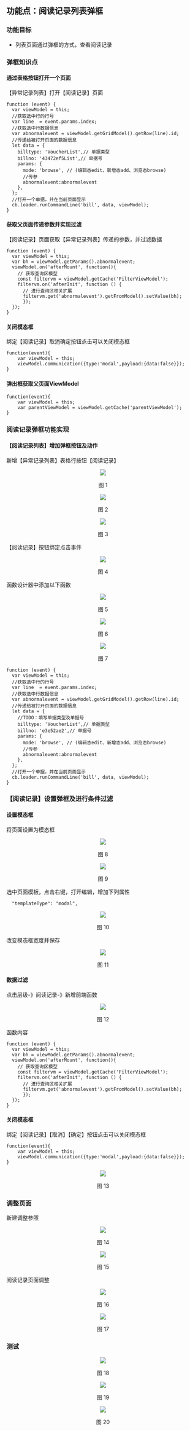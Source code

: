 ## 功能点：阅读记录列表弹框

### 功能目标

- 列表页面通过弹框的方式，查看阅读记录

### 弹框知识点

#### 通过表格按钮打开一个页面
【异常记录列表】打开【阅读记录】页面

```
function (event) {
  var viewModel = this;
  //获取选中行的行号
  var line  = event.params.index;
  //获取选中行数据信息
  var abnormalevent = viewModel.getGridModel().getRow(line).id;
  //传递给被打开页面的数据信息
  let data = {
    billtype: 'VoucherList',// 单据类型
    billno: '43472ef5List',// 单据号
    params: {
      mode: 'browse', // (编辑态edit、新增态add、浏览态browse)
      //传参
      abnormalevent:abnormalevent
    },
  };
  //打开一个单据，并在当前页面显示
  cb.loader.runCommandLine('bill', data, viewModel);
}
```

#### 获取父页面传递参数并实现过滤
【阅读记录】页面获取【异常记录列表】传递的参数，并过滤数据

```
function (event) {
  var viewModel = this;
  var bh = viewModel.getParams().abnormalevent;
  viewModel.on('afterMount', function(){
    // 获取查询区模型
    const filtervm = viewModel.getCache('FilterViewModel'); 
    filtervm.on('afterInit', function () {
      // 进行查询区相关扩展
      filtervm.get('abnormalevent').getFromModel().setValue(bh);
      });
  });
} 
```

#### 关闭模态框
绑定【阅读记录】取消确定按钮点击可以关闭模态框

```
function(event){
    var viewModel = this;
    viewModel.communication({type:'modal',payload:{data:false}});
}
```

#### 弹出框获取父页面ViewModel

```
function(event){
    var viewModel = this;
    var parentViewModel = viewModel.getCache('parentViewModel');
}
```

### 阅读记录弹框功能实现

#### 【阅读记录列表】增加弹框按钮及动作

新增【异常记录列表】表格行按钮【阅读记录】

<div align=center>
<img src="/mybook/yonbuilder/bestpractices/permissions/3-/images/20.png"/>
</div>
<p align="center">图 1</p>

<div align=center>
<img src="/mybook/yonbuilder/bestpractices/permissions/3-/images/21.png"/>
</div>
<p align="center">图 2</p>

<div align=center>
<img src="/mybook/yonbuilder/bestpractices/permissions/3-/images/22.png"/>
</div>
<p align="center">图 3</p>


【阅读记录】按钮绑定点击事件

<div align=center>
<img src="/mybook/yonbuilder/bestpractices/permissions/3-/images/23.png"/>
</div>
<p align="center">图 4</p>

函数设计器中添加以下函数

<div align=center>
<img src="/mybook/yonbuilder/bestpractices/permissions/3-/images/24.png"/>
</div>
<p align="center">图 5</p>

<div align=center>
<img src="/mybook/yonbuilder/bestpractices/permissions/3-/images/25.png"/>
</div>
<p align="center">图 6</p>

<div align=center>
<img src="/mybook/yonbuilder/bestpractices/permissions/3-/images/26.png"/>
</div>
<p align="center">图 7</p>

```
function (event) {
  var viewModel = this;
  //获取选中行的行号
  var line  = event.params.index;
  //获取选中行数据信息
  var abnormalevent = viewModel.getGridModel().getRow(line).id;
  //传递给被打开页面的数据信息
  let data = {
    //TODO：填写单据类型及单据号
    billtype: 'VoucherList',// 单据类型
    billno: 'e3e52ae2',// 单据号
    params: {
      mode: 'browse', // (编辑态edit、新增态add、浏览态browse)
      //传参
      abnormalevent:abnormalevent
    },
  };
  //打开一个单据，并在当前页面显示
  cb.loader.runCommandLine('bill', data, viewModel);
}
```

### 【阅读记录】设置弹框及进行条件过滤

#### 设置模态框
将页面设置为模态框

<div align=center>
<img src="/mybook/yonbuilder/bestpractices/permissions/3-/images/27.png"/>
</div>
<p align="center">图 8</p>

<div align=center>
<img src="/mybook/yonbuilder/bestpractices/permissions/3-/images/28.png"/>
</div>
<p align="center">图 9</p>

选中页面模板，点击右键，打开编辑，增加下列属性
```
  "templateType": "modal",
```
<div align=center>
<img src="/mybook/yonbuilder/bestpractices/permissions/3-/images/29.png"/>
</div>
<p align="center">图 10</p>

改变模态框宽度并保存

<div align=center>
<img src="/mybook/yonbuilder/bestpractices/permissions/3-/images/30.png"/>
</div>
<p align="center">图 11</p>

#### 数据过滤

点击层级-》阅读记录-》新增前端函数

<div align=center>
<img src="/mybook/yonbuilder/bestpractices/permissions/3-/images/31.png"/>
</div>
<p align="center">图 12</p>

函数内容

```
function (event) {
  var viewModel = this;
  var bh = viewModel.getParams().abnormalevent;
  viewModel.on('afterMount', function(){
    // 获取查询区模型
    const filtervm = viewModel.getCache('FilterViewModel'); 
    filtervm.on('afterInit', function () {
      // 进行查询区相关扩展
      filtervm.get('abnormalevent').getFromModel().setValue(bh);
      });
  });
}

```


#### 关闭模态框
绑定【阅读记录】【取消】【确定】按钮点击可以关闭模态框

```
function(event){
    var viewModel = this;
    viewModel.communication({type:'modal',payload:{data:false}});
}
```

<div align=center>
<img src="/mybook/yonbuilder/bestpractices/permissions/3-/images/36.png"/>
</div>
<p align="center">图 13</p>

### 调整页面

新建调整参照

<div align=center>
<img src="/mybook/yonbuilder/bestpractices/permissions/3-/images/48.png"/>
</div>
<p align="center">图 14</p>

<div align=center>
<img src="/mybook/yonbuilder/bestpractices/permissions/3-/images/47.png"/>
</div>
<p align="center">图 15</p>

阅读记录页面调整

<div align=center>
<img src="/mybook/yonbuilder/bestpractices/permissions/3-/images/44.png"/>
</div>
<p align="center">图 16</p>

<div align=center>
<img src="/mybook/yonbuilder/bestpractices/permissions/3-/images/45.png"/>
</div>
<p align="center">图 17</p>

### 测试


<div align=center>
<img src="/mybook/yonbuilder/bestpractices/permissions/3-/images/33.png"/>
</div>
<p align="center">图 18</p>

<div align=center>
<img src="/mybook/yonbuilder/bestpractices/permissions/3-/images/34.png"/>
</div>
<p align="center">图 19</p>

<div align=center>
<img src="/mybook/yonbuilder/bestpractices/permissions/3-/images/35.png"/>
</div>
<p align="center">图 20</p>












